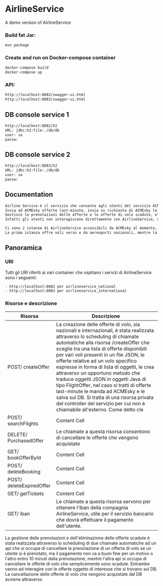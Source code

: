 # AirlineService
A demo version of AirlineService

### Build fat Jar:
```sh
mvn package
```

### Create and run on Docker-compose container
```sh
docker-compose build
docker-compose up
```

### API:
```sh
http://localhost:8082/swagger-ui.html
http://localhost:8083/swagger-ui.html
```
## DB console service 1
```sh
http://localhost:8082/h2
URL: jdbc:h2:file:./db/db
user: sa
passw: 
```
## DB console service 2
```sh
http://localhost:8083/h2
URL: jdbc:h2:file:./db/db
user: sa
passw:
```

## Documentation
```sh
Airline Service è il servizio che consente agli utenti del servizio ACMEsky di acquistare i biglietti per i voli che esso offre.
Invia ad ACMEsky offerte last-minute, invia su richiesta di ACMEsky le offerte di volo relative ai voli di interesse degli utenti.
Gestisce le prenotazioni delle offerte e le offerte di volo scadute, elimina le offerte di volo che vengono acquistate e manda i biglietti relativi ai voti che vengono acquistati dagli utenti ad ACMEsky.
Infatti gli utenti non interagiscono direttamente con AirlineService, ma attraverso ACMEsky.

Ci sono 2 istanze di AirlineService accessibili da ACMEsky al momento, ovvero airlineservice_national e airlineservice_international. 
La prima istanza offre voli verso e da aereoporti nazionali, mentre la seconda offre voli da e verso aereoporti internazionali. Per il resto i due servizi si comportano allo stesso modo (creazione automatica delle offerte, invio di offerte last-minute, gestione delle prenotazioni e delle offerte scadute e invio biglietti, ecc.).
```

## Panoramica

### URI
Tutti gli URI riferiti ai vari container che ospitano i servizi di AirlineService sono i seguenti:
```sh
- http://localhost:8082 per airlineservice_national
- http://localhost:8083 per airlineservice_international
```

### Risorse e descrizione
| Risorsa  | Descrizione |
| ------------- | ------------- |
| POST/ createOffer | La creazione delle offerte di volo, sia nazionali e internazionali, è stata realizzata attraverso lo scheduling di chiamate automatiche alla risorsa /createOffer che sceglie tra una lista di offerte disponibili per vari voli presenti in un file JSON, le offerte relative ad un volo specifico espresse in forma di lista di oggetti, le crea attraverso un opportuno metodo che traduce oggetti JSON in oggetti Java di tipo FlightOffer, nel caso si tratti di offerte last-minute le manda ad ACMEsky e le salva sul DB. Si tratta di una risorsa privata del controller del servizio per cui non è chiamabile all'esterno. Come detto cle |
| POST/ searchFlights  | Content Cell  |
| DELETE/ PurchasedOffer  | Le chiamate a questa risorsa consentono di cancellare le offerte che vengono acquistate  |
| GET/ bookOfferById  | Content Cell  |
| POST/ deleteBooking | Content Cell  |
| POST/ deleteExpiredOffer | Content Cell  |
| GET/ getTickets  | Content Cell  |
| GET/ iban | Le chiamate a questa risorsa servono per ottenere l'iban della compagnia AirlineService, utile per il servizio bancario che dovrà effettuare il pagamento dell'utente.  |



La gestione delle prenotazioni e dell'eliminazione delle offerte scadute è stata realizzata attraverso lo scheduling di due chiamate automatiche ad un api che si occupa di cancellare la prenotazione di un offerta di volo se un utente si è prenotato, ma il pagamento non va a buon fine per un motivo o l'altro entro 10 minuti dalla prenotazione, mentre l'altra api si occupa di cancellare le offerte di volo che semplicemente sono scadute. Entrambe vanno ad interagire con le offerte oggetto di interesse che si trovano sul DB.
La cancellazione delle offerte di volo che vengono acquistate dal DB avviene attraverso 


